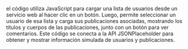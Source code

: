 el código utiliza JavaScript para cargar una lista de usuarios desde un servicio web al hacer clic en un botón. Luego, permite seleccionar un usuario de esa lista y carga sus publicaciones asociadas, mostrando los títulos y cuerpos de las publicaciones, junto con un botón para ver comentarios. Este código se conecta a la API JSONPlaceholder para obtener y mostrar información simulada de usuarios y publicaciones.
